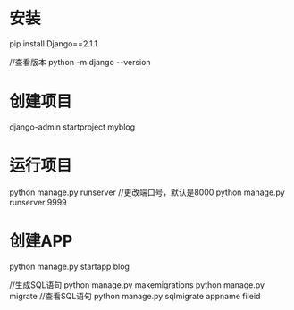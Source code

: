 # 安装
pip install Django==2.1.1

//查看版本
python -m django --version

# 创建项目
django-admin startproject myblog

# 运行项目
python manage.py runserver
//更改端口号，默认是8000
python manage.py runserver 9999

# 创建APP
python manage.py startapp blog


//生成SQL语句
python manage.py makemigrations
python manage.py migrate
//查看SQL语句
python manage.py sqlmigrate appname fileid

